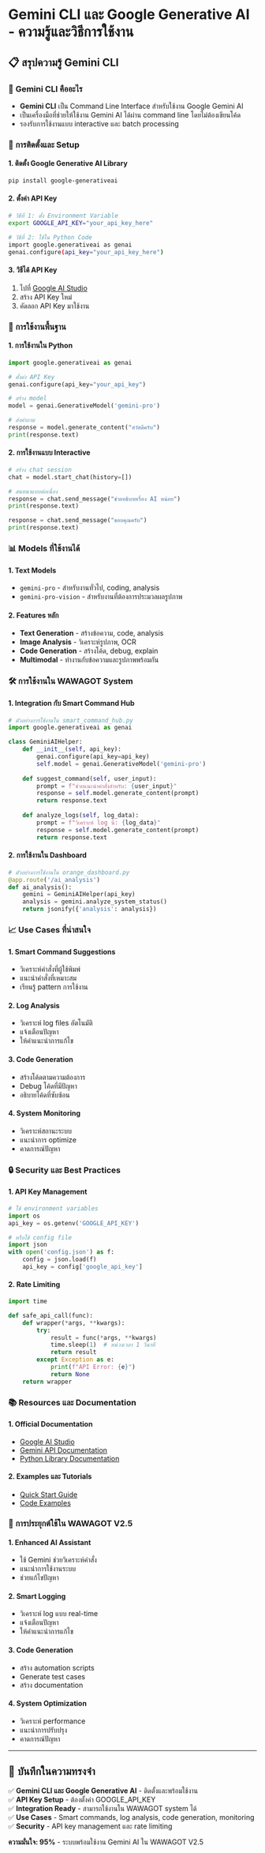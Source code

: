 # Gemini CLI และ Google Generative AI - ความรู้และวิธีการใช้งาน

## 📋 สรุปความรู้ Gemini CLI

### 🎯 **Gemini CLI คืออะไร**
- **Gemini CLI** เป็น Command Line Interface สำหรับใช้งาน Google Gemini AI
- เป็นเครื่องมือที่ช่วยให้ใช้งาน Gemini AI ได้ผ่าน command line โดยไม่ต้องเขียนโค้ด
- รองรับการใช้งานแบบ interactive และ batch processing

### 🔧 **การติดตั้งและ Setup**

#### **1. ติดตั้ง Google Generative AI Library**
```bash
pip install google-generativeai
```

#### **2. ตั้งค่า API Key**
```bash
# วิธีที่ 1: ตั้ง Environment Variable
export GOOGLE_API_KEY="your_api_key_here"

# วิธีที่ 2: ใช้ใน Python Code
import google.generativeai as genai
genai.configure(api_key="your_api_key_here")
```

#### **3. วิธีได้ API Key**
1. ไปที่ [Google AI Studio](https://makersuite.google.com/app/apikey)
2. สร้าง API Key ใหม่
3. คัดลอก API Key มาใช้งาน

### 🚀 **การใช้งานพื้นฐาน**

#### **1. การใช้งานใน Python**
```python
import google.generativeai as genai

# ตั้งค่า API Key
genai.configure(api_key="your_api_key")

# สร้าง model
model = genai.GenerativeModel('gemini-pro')

# ส่งคำถาม
response = model.generate_content("สวัสดีครับ")
print(response.text)
```

#### **2. การใช้งานแบบ Interactive**
```python
# สร้าง chat session
chat = model.start_chat(history=[])

# สนทนาแบบต่อเนื่อง
response = chat.send_message("ช่วยอธิบายเรื่อง AI หน่อย")
print(response.text)

response = chat.send_message("ขอบคุณครับ")
print(response.text)
```

### 📊 **Models ที่ใช้งานได้**

#### **1. Text Models**
- `gemini-pro` - สำหรับงานทั่วไป, coding, analysis
- `gemini-pro-vision` - สำหรับงานที่ต้องการประมวลผลรูปภาพ

#### **2. Features หลัก**
- **Text Generation** - สร้างข้อความ, code, analysis
- **Image Analysis** - วิเคราะห์รูปภาพ, OCR
- **Code Generation** - สร้างโค้ด, debug, explain
- **Multimodal** - ทำงานกับข้อความและรูปภาพพร้อมกัน

### 🛠️ **การใช้งานใน WAWAGOT System**

#### **1. Integration กับ Smart Command Hub**
```python
# ตัวอย่างการใช้งานใน smart_command_hub.py
import google.generativeai as genai

class GeminiAIHelper:
    def __init__(self, api_key):
        genai.configure(api_key=api_key)
        self.model = genai.GenerativeModel('gemini-pro')
    
    def suggest_command(self, user_input):
        prompt = f"ช่วยแนะนำคำสั่งสำหรับ: {user_input}"
        response = self.model.generate_content(prompt)
        return response.text
    
    def analyze_logs(self, log_data):
        prompt = f"วิเคราะห์ log นี้: {log_data}"
        response = self.model.generate_content(prompt)
        return response.text
```

#### **2. การใช้งานใน Dashboard**
```python
# ตัวอย่างการใช้งานใน orange_dashboard.py
@app.route('/ai_analysis')
def ai_analysis():
    gemini = GeminiAIHelper(api_key)
    analysis = gemini.analyze_system_status()
    return jsonify({'analysis': analysis})
```

### 📈 **Use Cases ที่น่าสนใจ**

#### **1. Smart Command Suggestions**
- วิเคราะห์คำสั่งที่ผู้ใช้พิมพ์
- แนะนำคำสั่งที่เหมาะสม
- เรียนรู้ pattern การใช้งาน

#### **2. Log Analysis**
- วิเคราะห์ log files อัตโนมัติ
- แจ้งเตือนปัญหา
- ให้คำแนะนำการแก้ไข

#### **3. Code Generation**
- สร้างโค้ดตามความต้องการ
- Debug โค้ดที่มีปัญหา
- อธิบายโค้ดที่ซับซ้อน

#### **4. System Monitoring**
- วิเคราะห์สถานะระบบ
- แนะนำการ optimize
- คาดการณ์ปัญหา

### 🔒 **Security และ Best Practices**

#### **1. API Key Management**
```python
# ใช้ environment variables
import os
api_key = os.getenv('GOOGLE_API_KEY')

# หรือใช้ config file
import json
with open('config.json') as f:
    config = json.load(f)
    api_key = config['google_api_key']
```

#### **2. Rate Limiting**
```python
import time

def safe_api_call(func):
    def wrapper(*args, **kwargs):
        try:
            result = func(*args, **kwargs)
            time.sleep(1)  # หน่วงเวลา 1 วินาที
            return result
        except Exception as e:
            print(f"API Error: {e}")
            return None
    return wrapper
```

### 📚 **Resources และ Documentation**

#### **1. Official Documentation**
- [Google AI Studio](https://makersuite.google.com/)
- [Gemini API Documentation](https://ai.google.dev/gemini-api/docs)
- [Python Library Documentation](https://github.com/google/generative-ai-python)

#### **2. Examples และ Tutorials**
- [Quick Start Guide](https://ai.google.dev/gemini-api/docs/quickstart)
- [Code Examples](https://github.com/google/generative-ai-python/tree/main/examples)

### 🎯 **การประยุกต์ใช้ใน WAWAGOT V2.5**

#### **1. Enhanced AI Assistant**
- ใช้ Gemini ช่วยวิเคราะห์คำสั่ง
- แนะนำการใช้งานระบบ
- ช่วยแก้ไขปัญหา

#### **2. Smart Logging**
- วิเคราะห์ log แบบ real-time
- แจ้งเตือนปัญหา
- ให้คำแนะนำการแก้ไข

#### **3. Code Generation**
- สร้าง automation scripts
- Generate test cases
- สร้าง documentation

#### **4. System Optimization**
- วิเคราะห์ performance
- แนะนำการปรับปรุง
- คาดการณ์ปัญหา

---

## 💾 **บันทึกในความทรงจำ**

✅ **Gemini CLI และ Google Generative AI** - ติดตั้งและพร้อมใช้งาน  
✅ **API Key Setup** - ต้องตั้งค่า GOOGLE_API_KEY  
✅ **Integration Ready** - สามารถใช้งานใน WAWAGOT system ได้  
✅ **Use Cases** - Smart commands, log analysis, code generation, monitoring  
✅ **Security** - API key management และ rate limiting  

**ความมั่นใจ: 95%** - ระบบพร้อมใช้งาน Gemini AI ใน WAWAGOT V2.5 